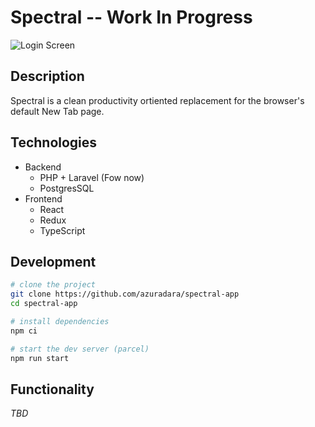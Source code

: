 # Spectral -- Work In Progress
![Login Screen](./github/login.gif)
## Description
Spectral is a clean productivity ortiented replacement for the browser's default New Tab page.
## Technologies
- Backend
  - PHP + Laravel (Fow now)
  - PostgresSQL
- Frontend
  - React
  - Redux
  - TypeScript
## Development
```sh
# clone the project
git clone https://github.com/azuradara/spectral-app
cd spectral-app

# install dependencies
npm ci

# start the dev server (parcel)
npm run start
```
## Functionality
_TBD_
